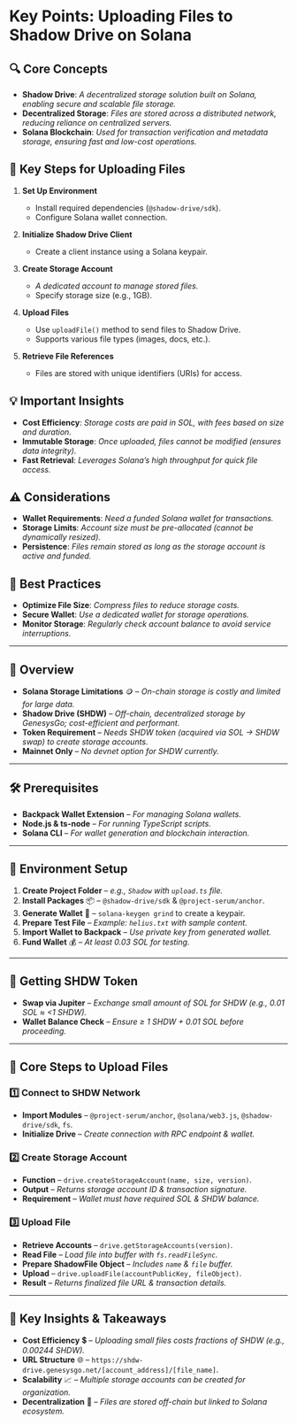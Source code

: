 # **Key Points: Uploading Files to Shadow Drive on Solana**  

## **🔍 Core Concepts**  
- **Shadow Drive**: *A decentralized storage solution built on Solana, enabling secure and scalable file storage.*  
- **Decentralized Storage**: *Files are stored across a distributed network, reducing reliance on centralized servers.*  
- **Solana Blockchain**: *Used for transaction verification and metadata storage, ensuring fast and low-cost operations.*  

## **🚀 Key Steps for Uploading Files**  
1. **Set Up Environment**  
   - Install required dependencies (`@shadow-drive/sdk`).  
   - Configure Solana wallet connection.  

2. **Initialize Shadow Drive Client**  
   - Create a client instance using a Solana keypair.  

3. **Create Storage Account**  
   - *A dedicated account to manage stored files.*  
   - Specify storage size (e.g., 1GB).  

4. **Upload Files**  
   - Use `uploadFile()` method to send files to Shadow Drive.  
   - Supports various file types (images, docs, etc.).  

5. **Retrieve File References**  
   - Files are stored with unique identifiers (URIs) for access.  

## **💡 Important Insights**  
- **Cost Efficiency**: *Storage costs are paid in SOL, with fees based on size and duration.*  
- **Immutable Storage**: *Once uploaded, files cannot be modified (ensures data integrity).*  
- **Fast Retrieval**: *Leverages Solana’s high throughput for quick file access.*  

## **⚠️ Considerations**  
- **Wallet Requirements**: *Need a funded Solana wallet for transactions.*  
- **Storage Limits**: *Account size must be pre-allocated (cannot be dynamically resized).*  
- **Persistence**: *Files remain stored as long as the storage account is active and funded.*  

## **📌 Best Practices**  
- **Optimize File Size**: *Compress files to reduce storage costs.*  
- **Secure Wallet**: *Use a dedicated wallet for storage operations.*  
- **Monitor Storage**: *Regularly check account balance to avoid service interruptions.*


---------


## 🚀 Overview  
- **Solana Storage Limitations** 🪙 – *On-chain storage is costly and limited for large data.*  
- **Shadow Drive (SHDW)** – *Off-chain, decentralized storage by GenesysGo; cost-efficient and performant.*  
- **Token Requirement** – *Needs SHDW token (acquired via SOL → SHDW swap) to create storage accounts.*  
- **Mainnet Only** – *No devnet option for SHDW currently.*  

---

## 🛠 Prerequisites  
- **Backpack Wallet Extension** – *For managing Solana wallets.*  
- **Node.js & ts-node** – *For running TypeScript scripts.*  
- **Solana CLI** – *For wallet generation and blockchain interaction.*  

---

## 📂 Environment Setup  
1. **Create Project Folder** – *e.g., `Shadow` with `upload.ts` file.*  
2. **Install Packages** 📦 – `@shadow-drive/sdk` & `@project-serum/anchor`.  
3. **Generate Wallet** 🔑 – `solana-keygen grind` to create a keypair.  
4. **Prepare Test File** – *Example: `helius.txt` with sample content.*  
5. **Import Wallet to Backpack** – *Use private key from generated wallet.*  
6. **Fund Wallet** 💰 – *At least 0.03 SOL for testing.*  

---

## 💱 Getting SHDW Token  
- **Swap via Jupiter** – *Exchange small amount of SOL for SHDW (e.g., 0.01 SOL ≈ <1 SHDW).*  
- **Wallet Balance Check** – *Ensure ≥ 1 SHDW + 0.01 SOL before proceeding.*  

---

## 🧩 Core Steps to Upload Files  

### 1️⃣ Connect to SHDW Network  
- **Import Modules** – `@project-serum/anchor`, `@solana/web3.js`, `@shadow-drive/sdk`, `fs`.  
- **Initialize Drive** – *Create connection with RPC endpoint & wallet.*  

### 2️⃣ Create Storage Account  
- **Function** – `drive.createStorageAccount(name, size, version)`.  
- **Output** – *Returns storage account ID & transaction signature.*  
- **Requirement** – *Wallet must have required SOL & SHDW balance.*  

### 3️⃣ Upload File  
- **Retrieve Accounts** – `drive.getStorageAccounts(version)`.  
- **Read File** – *Load file into buffer with `fs.readFileSync`.*  
- **Prepare ShadowFile Object** – *Includes `name` & `file` buffer.*  
- **Upload** – `drive.uploadFile(accountPublicKey, fileObject)`.  
- **Result** – *Returns finalized file URL & transaction details.*  

---

## 📌 Key Insights & Takeaways  
- **Cost Efficiency** 💲 – *Uploading small files costs fractions of SHDW (e.g., 0.00244 SHDW).*  
- **URL Structure** 🌐 – `https://shdw-drive.genesysgo.net/[account_address]/[file_name]`.  
- **Scalability** 📈 – *Multiple storage accounts can be created for organization.*  
- **Decentralization** 🔗 – *Files are stored off-chain but linked to Solana ecosystem.*  